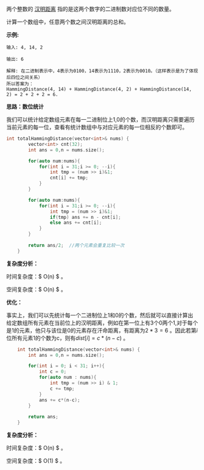 两个整数的 [汉明距离](https://baike.baidu.com/item/汉明距离/475174?fr=aladdin) 指的是这两个数字的二进制数对应位不同的数量。

计算一个数组中，任意两个数之间汉明距离的总和。

**示例:**

```
输入: 4, 14, 2

输出: 6

解释: 在二进制表示中，4表示为0100，14表示为1110，2表示为0010。（这样表示是为了体现后四位之间关系）
所以答案为：
HammingDistance(4, 14) + HammingDistance(4, 2) + HammingDistance(14, 2) = 2 + 2 + 2 = 6.
```



<b>思路：数位统计</b>

我们可以统计给定数组元素在每一二进制位上1,0的个数，而汉明距离只需要遍历当前元素的每一位，查看有统计数组中与对应元素的每一位相反的个数即可。

```c++
int totalHammingDistance(vector<int>& nums) {
        vector<int> cnt(32);
        int ans = 0,n = nums.size();

        for(auto num:nums){
            for(int i = 31;i >= 0; --i){
                int tmp = (num >> i)&1;
                cnt[i] += tmp;
            }
        }

        for(auto num:nums){
            for(int i = 31;i >= 0; --i){
                int tmp = (num >> i)&1;
                if(tmp) ans += n - cnt[i];
                else ans += cnt[i];
            }
        }
        
        return ans/2;  //两个元素会重复比较一次
    }
```

<b>复杂度分析：</b>

时间复杂度：$ O(n) $ 。  

空间复杂度：$ O(n) $  。 

<b>优化：</b>

事实上，我们可以先统计每一个二进制位上1和0的个数，然后就可以直接计算出给定数组所有元素在当前位上的汉明距离，例如在第一位上有3个0两个1,对于每个是1的元素，他只与该位是0的元素存在汗命距离，有距离为$2*3 = 6$ 。因此若第$i$ 位所有元素1的个数为c，则有$dist[i] = c*(n-c)$ 。

```c++
    int totalHammingDistance(vector<int>& nums) {
        int ans = 0,n = nums.size();

        for(int i = 0; i < 31; i++){
            int c = 0;
            for(auto num : nums){
                int tmp = (num >> i) & 1;
                c += tmp;
            }
            ans += c*(n-c);
        }
        
        return ans;
    }
```

<b>复杂度分析：</b>

时间复杂度：$ O(n) $ 。  

空间复杂度：$ O(1) $  。